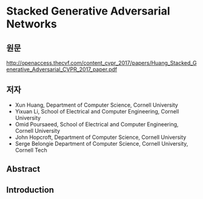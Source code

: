 # Stacked Generative Adversarial Networks

## 원문
http://openaccess.thecvf.com/content_cvpr_2017/papers/Huang_Stacked_Generative_Adversarial_CVPR_2017_paper.pdf

## 저자
* Xun Huang, Department of Computer Science, Cornell University 
* Yixuan Li, School of Electrical and Computer Engineering, Cornell University
* Omid Poursaeed, School of Electrical and Computer Engineering, Cornell University
* John Hopcroft, Department of Computer Science, Cornell University
* Serge Belongie Department of Computer Science, Cornell University, Cornell Tech

## Abstract

## Introduction

